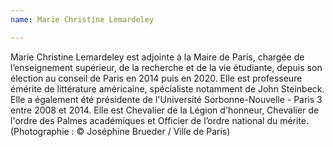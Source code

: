 ```yaml
---
name: Marie Christine Lemardeley

---
```

Marie Christine Lemardeley est adjointe à la Maire de Paris, chargée de l’enseignement supérieur, de la recherche et de la vie étudiante, depuis son élection au conseil de Paris en 2014 puis en 2020. Elle est professeure émérite de littérature américaine, spécialiste notamment de John Steinbeck. Elle a également été présidente de l&#39;Université Sorbonne-Nouvelle - Paris 3 entre 2008 et 2014. Elle est Chevalier de la Légion d&#39;honneur, Chevalier de l&#39;ordre des Palmes académiques et Officier de l’ordre national du mérite. (Photographie : © Joséphine Brueder / Ville de Paris)